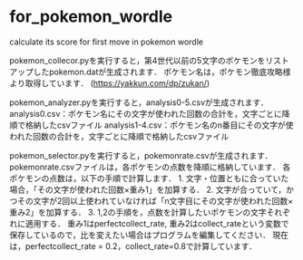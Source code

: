 # for_pokemon_wordle
calculate its score for first move in pokemon wordle

pokemon_collecor.pyを実行すると，第4世代以前の5文字のポケモンをリストアップしたpokemon.datが生成されます．
  ポケモン名は，ポケモン徹底攻略様より取得しています．
  (https://yakkun.com/dp/zukan/)

pokemon_analyzer.pyを実行すると，analysis0-5.csvが生成されます．
  analysis0.csv：ポケモン名にその文字が使われた回数の合計を，文字ごとに降順で格納したcsvファイル
  analysis1-4.csv：ポケモン名のn番目にその文字が使われた回数の合計を，文字ごとに降順で格納したcsvファイル

pokemon_selector.pyを実行すると，pokemonrate.csvが生成されます．
  pokemonrate.csvファイルは，各ポケモンの点数を降順に格納しています．
  各ポケモンの点数は，以下の手順で計算します．
    1. 文字・位置ともに合っていた場合，「その文字が使われた回数×重み1」を加算する．
    2. 文字が合っていて，かつその文字が2回以上使われていなければ「n文字目にその文字が使われた回数×重み2」を加算する．
    3. 1,2の手順を，点数を計算したいポケモンの文字それぞれに適用する．
  重み1はperfectcollect_rate, 重み2はcollect_rateという変数で保存しているので，比を変えたい場合はプログラムを編集してください．
  現在は，perfectcollect_rate = 0.2，collect_rate=0.8で計算しています．
